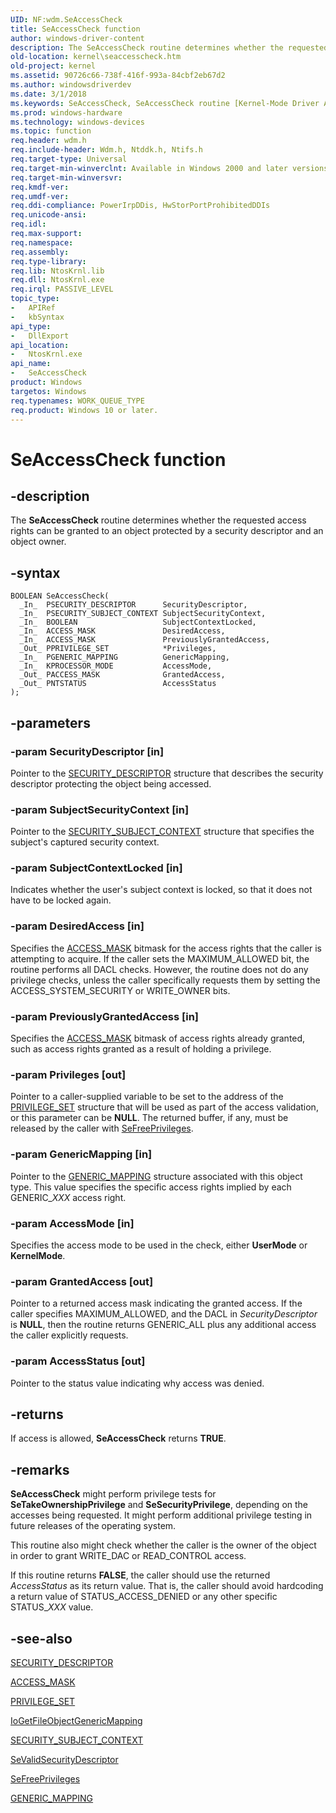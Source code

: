 ```yaml
---
UID: NF:wdm.SeAccessCheck
title: SeAccessCheck function
author: windows-driver-content
description: The SeAccessCheck routine determines whether the requested access rights can be granted to an object protected by a security descriptor and an object owner.
old-location: kernel\seaccesscheck.htm
old-project: kernel
ms.assetid: 90726c66-738f-416f-993a-84cbf2eb67d2
ms.author: windowsdriverdev
ms.date: 3/1/2018
ms.keywords: SeAccessCheck, SeAccessCheck routine [Kernel-Mode Driver Architecture], k110_7d3f1afa-5728-4ade-8915-aeb77dc3edd3.xml, kernel.seaccesscheck, wdm/SeAccessCheck
ms.prod: windows-hardware
ms.technology: windows-devices
ms.topic: function
req.header: wdm.h
req.include-header: Wdm.h, Ntddk.h, Ntifs.h
req.target-type: Universal
req.target-min-winverclnt: Available in Windows 2000 and later versions of Windows.
req.target-min-winversvr: 
req.kmdf-ver: 
req.umdf-ver: 
req.ddi-compliance: PowerIrpDDis, HwStorPortProhibitedDDIs
req.unicode-ansi: 
req.idl: 
req.max-support: 
req.namespace: 
req.assembly: 
req.type-library: 
req.lib: NtosKrnl.lib
req.dll: NtosKrnl.exe
req.irql: PASSIVE_LEVEL
topic_type:
-	APIRef
-	kbSyntax
api_type:
-	DllExport
api_location:
-	NtosKrnl.exe
api_name:
-	SeAccessCheck
product: Windows
targetos: Windows
req.typenames: WORK_QUEUE_TYPE
req.product: Windows 10 or later.
---
```


# SeAccessCheck function


## -description



   The <b>SeAccessCheck</b> routine determines whether the requested access rights can be granted to an object protected by a security descriptor and an object owner.


## -syntax


````
BOOLEAN SeAccessCheck(
  _In_  PSECURITY_DESCRIPTOR      SecurityDescriptor,
  _In_  PSECURITY_SUBJECT_CONTEXT SubjectSecurityContext,
  _In_  BOOLEAN                   SubjectContextLocked,
  _In_  ACCESS_MASK               DesiredAccess,
  _In_  ACCESS_MASK               PreviouslyGrantedAccess,
  _Out_ PPRIVILEGE_SET            *Privileges,
  _In_  PGENERIC_MAPPING          GenericMapping,
  _In_  KPROCESSOR_MODE           AccessMode,
  _Out_ PACCESS_MASK              GrantedAccess,
  _Out_ PNTSTATUS                 AccessStatus
);
````


## -parameters




### -param SecurityDescriptor [in]

Pointer to the <a href="..\ntifs\ns-ntifs-_security_descriptor.md">SECURITY_DESCRIPTOR</a> structure that describes the security descriptor protecting the object being accessed. 


### -param SubjectSecurityContext [in]

Pointer to the <a href="https://msdn.microsoft.com/library/windows/hardware/ff563714">SECURITY_SUBJECT_CONTEXT</a> structure that specifies the subject's captured security context.


### -param SubjectContextLocked [in]

Indicates whether the user's subject context is locked, so that it does not have to be locked again.


### -param DesiredAccess [in]

Specifies the <a href="https://msdn.microsoft.com/library/windows/hardware/ff540466">ACCESS_MASK</a> bitmask for the access rights that the caller is attempting to acquire.  If the caller sets the MAXIMUM_ALLOWED bit, the routine performs all DACL checks. However, the routine does not do any privilege checks, unless the caller specifically requests them by setting the ACCESS_SYSTEM_SECURITY or WRITE_OWNER bits.


### -param PreviouslyGrantedAccess [in]

Specifies the <a href="https://msdn.microsoft.com/library/windows/hardware/ff540466">ACCESS_MASK</a> bitmask of access rights already granted, such as access rights granted as a result of holding a privilege.


### -param Privileges [out]

Pointer to a caller-supplied variable to be set to the address of the <a href="..\wdm\ns-wdm-_privilege_set.md">PRIVILEGE_SET</a> structure that will be used as part of the access validation, or this parameter can be <b>NULL</b>. The returned buffer, if any, must be released by the caller with <a href="..\ntifs\nf-ntifs-sefreeprivileges.md">SeFreePrivileges</a>.


### -param GenericMapping [in]

Pointer to the <a href="..\wdm\ns-wdm-_generic_mapping.md">GENERIC_MAPPING</a> structure associated with this object type. This value specifies the specific access rights implied by each GENERIC_<i>XXX</i> access right.


### -param AccessMode [in]

Specifies the access mode to be used in the check, either <b>UserMode</b> or <b>KernelMode</b>.


### -param GrantedAccess [out]

Pointer to a returned access mask indicating the granted access. If the caller specifies MAXIMUM_ALLOWED, and the DACL in <i>SecurityDescriptor</i> is <b>NULL</b>, then the routine returns GENERIC_ALL plus any additional access the caller explicitly requests.


### -param AccessStatus [out]

Pointer to the status value indicating why access was denied.


## -returns



If access is allowed, <b>SeAccessCheck</b> returns <b>TRUE</b>.




## -remarks



<b>SeAccessCheck</b> might perform privilege tests for <b>SeTakeOwnershipPrivilege</b> and <b>SeSecurityPrivilege</b>, depending on the accesses being requested. It might perform additional privilege testing in future releases of the operating system.

This routine also might check whether the caller is the owner of the object in order to grant WRITE_DAC or READ_CONTROL access.

If this routine returns <b>FALSE</b>, the caller should use the returned <i>AccessStatus</i> as its return value. That is, the caller should avoid hardcoding a return value of STATUS_ACCESS_DENIED or any other specific STATUS_<i>XXX</i> value. 




## -see-also

<a href="..\ntifs\ns-ntifs-_security_descriptor.md">SECURITY_DESCRIPTOR</a>



<a href="https://msdn.microsoft.com/library/windows/hardware/ff540466">ACCESS_MASK</a>



<a href="..\wdm\ns-wdm-_privilege_set.md">PRIVILEGE_SET</a>



<a href="..\ntddk\nf-ntddk-iogetfileobjectgenericmapping.md">IoGetFileObjectGenericMapping</a>



<a href="https://msdn.microsoft.com/library/windows/hardware/ff563714">SECURITY_SUBJECT_CONTEXT</a>



<a href="..\wdm\nf-wdm-sevalidsecuritydescriptor.md">SeValidSecurityDescriptor</a>



<a href="..\ntifs\nf-ntifs-sefreeprivileges.md">SeFreePrivileges</a>



<a href="..\wdm\ns-wdm-_generic_mapping.md">GENERIC_MAPPING</a>



 

 


